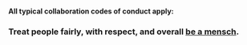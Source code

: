 #### All typical collaboration codes of conduct apply:

### Treat people fairly, with respect, and overall [be a mensch](https://www.google.com/search?q=mensch).